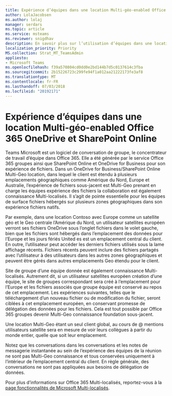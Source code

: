 ```yaml
---
title: Expérience d’équipes dans une location Multi-géo-enabled Office 365 OneDrive et SharePoint Online
author: LolaJacobsen
ms.author: lolaj
manager: serdars
ms.topic: article
ms.service: msteams
ms.reviewer: snigdhav
description: En savoir plus sur l’utilisation d’équipes dans une location Multi-géo-enabled Office 365 OneDrive et SharePoint Online.
localization_priority: Priority
MS.collection: Strat_MT_TeamsAdmin
appliesto:
- Microsoft Teams
ms.openlocfilehash: f39a570804cd0dd0e2bd144b7d5c0137614c3fba
ms.sourcegitcommit: 2b15226723c299fe94f1a012aa21222173fe3af8
ms.translationtype: MT
ms.contentlocale: fr-FR
ms.lasthandoff: 07/03/2018
ms.locfileid: "20192171"
---
```

<a name="teams-experience-in-an-office-365-onedrive-and-sharepoint-online-multi-geo-enabled-tenancy"></a>Expérience d’équipes dans une location Multi-géo-enabled Office 365 OneDrive et SharePoint Online
===========================================

Teams Microsoft est un logiciel de conversation de groupe, le concentrateur de travail d’équipe dans Office 365. Elle a été générée par le service Office 365 groupes ainsi que SharePoint Online et OneDrive for Business pour son expérience de fichiers. Dans un OneDrive for Business/SharePoint Online Multi-Geo location, dans lequel le client est étendu à plusieurs emplacements géographiques comme Amérique du Nord, Europe et Australie, l’expérience de fichiers sous-jacent est Multi-Geo prenant en charge les équipes expérience des fichiers la collaboration est également connaissance Multi-localisés. Il s’agit de pointe essentielle pour les équipes de surface fichiers hébergés sur plusieurs zones géographiques dans son expérience fichiers natifs.

Par exemple, dans une location Contoso avec Europe comme un satellite géo et le Geo centrale l’Amérique du Nord, un utilisateur satellites européen verront ses fichiers OneDrive sous l’onglet fichiers dans le volet gauche, bien que les fichiers sont hébergés dans l’emplacement des données pour l’Europe et les jours fériés United es est un emplacement central du client. En outre, l’utilisateur peut accéder les derniers fichiers utilisés sous la lame affichage récents. Fichiers récents peuvent inclure des fichiers partagés avec l’utilisateur à des utilisateurs dans les autres zones géographiques et peuvent être gérés dans autres emplacements Geo étendu pour le client. 

Site de groupe d’une équipe donnée est également connaissance Multi-localisés. Autrement dit, si un utilisateur satellites européen création d’une équipe, le site de groupes correspondant sera créé à l’emplacement pour l’Europe et les fichiers associés que groupe équipe est conservé au repos de cet emplacement. Les expériences suivantes, telles que le téléchargement d’un nouveau fichier ou de modification du fichier, seront ciblées à cet emplacement européen, en conservant promesse de délégation des données pour les fichiers. Cela est tout possible par Office 365 groupes devenir Multi-Geo connaissance foundation sous-jacent.

Une location Multi-Geo étant un seul client global, au cours de @ mentions utilisateurs satellite sera en mesure de voir leurs collègues à partir du monde entier, quelle que soit leur emplacement. 

Notez que les conversations dans les conversations et les notes de messagerie instantanée au sein de l’expérience des équipes de la réunion ne sont pas Multi-Geo connaissance et tous conservées uniquement à l’intérieur de l’emplacement central du client. En règle générale, des conversations ne sont pas appliquées aux besoins de délégation de données.

Pour plus d’informations sur Office 365 Multi-localisés, reportez-vous à la [page fonctionnalités de Microsoft Multi-localisés](https://aka.ms/multi-geo).